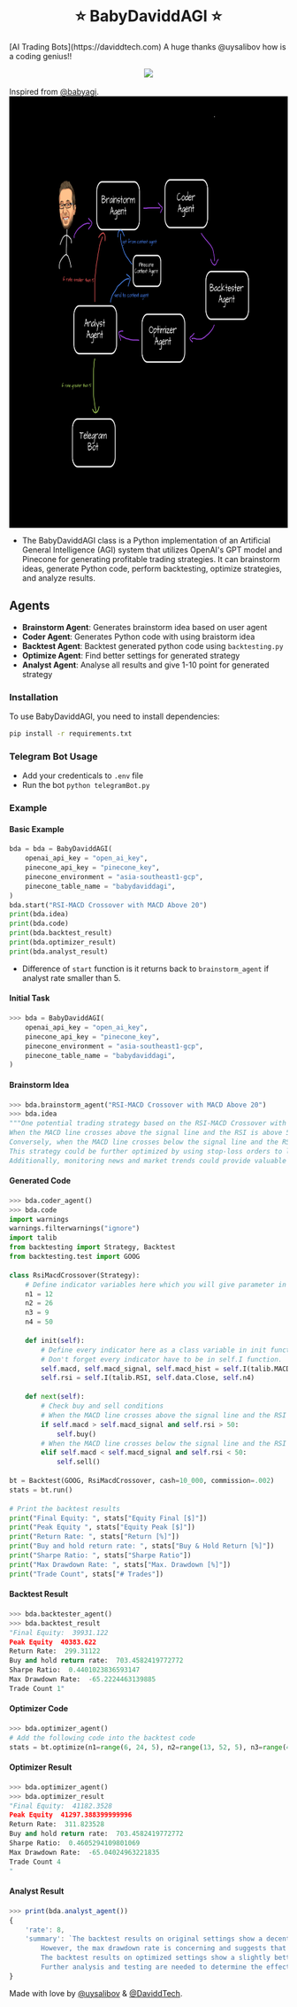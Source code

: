 <h1 align="center">⭐ BabyDaviddAGI ⭐</h1>
[AI Trading Bots](https://daviddtech.com)
A huge thanks @uysalibov how is a coding genius!!

<p align="center">
<img src="https://davidd.tech/wp-content/uploads/2023/04/BABYDavidd.png">
</p>

Inspired from [@babyagi](https://github.com/yoheinakajima/babyagi).
<img align="center" src="./babydaviddagi.png" width=900 height=780>

- The BabyDaviddAGI class is a Python implementation of an Artificial General Intelligence (AGI) system that utilizes OpenAI's GPT model and Pinecone for generating profitable trading strategies. It can brainstorm ideas, generate Python code, perform backtesting, optimize strategies, and analyze results.

## Agents
* **Brainstorm Agent**: Generates brainstorm idea based on user agent
* **Coder Agent**: Generates Python code with using braistorm idea
* **Backtest Agent**: Backtest generated python code using `backtesting.py`
* **Optimize Agent**: Find better settings for generated strategy
* **Analyst Agent**: Analyse all results and give 1-10 point for generated strategy 

### Installation
To use BabyDaviddAGI, you need to install dependencies:
```sh
pip install -r requirements.txt
```

### Telegram Bot Usage
- Add your credenticals to `.env` file
- Run the bot ```python telegramBot.py```

### Example

#### Basic Example
```py
bda = bda = BabyDaviddAGI(
    openai_api_key = "open_ai_key",
    pinecone_api_key = "pinecone_key",
    pinecone_environment = "asia-southeast1-gcp",
    pinecone_table_name = "babydaviddagi",
)
bda.start("RSI-MACD Crossover with MACD Above 20") 
print(bda.idea)
print(bda.code)
print(bda.backtest_result)
print(bda.optimizer_result)
print(bda.analyst_result)
```

- Difference of `start` function is it returns back to `brainstorm_agent` if analyst rate smaller than 5.

#### Initial Task
```py
>>> bda = BabyDaviddAGI(
    openai_api_key = "open_ai_key",
    pinecone_api_key = "pinecone_key",
    pinecone_environment = "asia-southeast1-gcp",
    pinecone_table_name = "babydaviddagi",
)

```

#### Brainstorm Idea
```py
>>> bda.brainstorm_agent("RSI-MACD Crossover with MACD Above 20")
>>> bda.idea
"""One potential trading strategy based on the RSI-MACD Crossover with MACD above 20 could involve identifying stocks with a history of strong momentum and a tendency to trend upward. 
When the MACD line crosses above the signal line and the RSI is above 50, a long position could be taken. 
Conversely, when the MACD line crosses below the signal line and the RSI is below 50, a short position could be taken. 
This strategy could be further optimized by using stop-loss orders to limit potential losses and taking profits at predetermined levels. 
Additionally, monitoring news and market trends could provide valuable insights into potential shifts in stock prices, allowing for quick adjustments to the trading strategy."""
```

#### Generated Code
```py
>>> bda.coder_agent()
>>> bda.code
import warnings
warnings.filterwarnings("ignore")
import talib
from backtesting import Strategy, Backtest
from backtesting.test import GOOG

class RsiMacdCrossover(Strategy):
    # Define indicator variables here which you will give parameter in self.I function.
    n1 = 12
    n2 = 26
    n3 = 9
    n4 = 50
    
    def init(self):
        # Define every indicator here as a class variable in init function. 
        # Don't forget every indicator have to be in self.I function.
        self.macd, self.macd_signal, self.macd_hist = self.I(talib.MACD, self.data.Close, self.n1, self.n2, self.n3)
        self.rsi = self.I(talib.RSI, self.data.Close, self.n4)

    def next(self):
        # Check buy and sell conditions
        # When the MACD line crosses above the signal line and the RSI is above 50, a long position could be taken.
        if self.macd > self.macd_signal and self.rsi > 50:
            self.buy()
        # When the MACD line crosses below the signal line and the RSI is below 50, a short position could be taken.
        elif self.macd < self.macd_signal and self.rsi < 50:
            self.sell()

bt = Backtest(GOOG, RsiMacdCrossover, cash=10_000, commission=.002)
stats = bt.run()

# Print the backtest results
print("Final Equity: ", stats["Equity Final [$]"])
print("Peak Equity ", stats["Equity Peak [$]"])
print("Return Rate: ", stats["Return [%]"])
print("Buy and hold return rate: ", stats["Buy & Hold Return [%]"])
print("Sharpe Ratio: ", stats["Sharpe Ratio"])
print("Max Drawdown Rate: ", stats["Max. Drawdown [%]"])
print("Trade Count", stats["# Trades"])
```

#### Backtest Result
```py
>>> bda.backtester_agent()
>>> bda.backtest_result
"Final Equity:  39931.122 
Peak Equity  40383.622 
Return Rate:  299.31122 
Buy and hold return rate:  703.4582419772772 
Sharpe Ratio:  0.4401023836593147 
Max Drawdown Rate:  -65.2224463139885 
Trade Count 1"
```

#### Optimizer Code
```py
>>> bda.optimizer_agent()
# Add the following code into the backtest code
stats = bt.optimize(n1=range(6, 24, 5), n2=range(13, 52, 5), n3=range(4, 18, 5), n4=range(25, 100, 7))

```

#### Optimizer Result
```py
>>> bda.optimizer_agent()
>>> bda.optimizer_result
"Final Equity:  41182.3528 
Peak Equity  41297.388399999996 
Return Rate:  311.823528 
Buy and hold return rate:  703.4582419772772 
Sharpe Ratio:  0.4605294109801069 
Max Drawdown Rate:  -65.04024963221835 
Trade Count 4
"
```

#### Analyst Result
```js
>>> print(bda.analyst_agent())
{
    'rate': 8, 
    'summary': `The backtest results on original settings show a decent return rate and a positive Sharpe ratio, indicating that the strategy has potential. 
        However, the max drawdown rate is concerning and suggests that the strategy may be risky. 
        The backtest results on optimized settings show a slightly better return rate and Sharpe ratio, but the increase in trade count raises concerns about potential overfitting. 
        Further analysis and testing are needed to determine the effectiveness of this strategy on crypto markets.`
}

```


Made with love by [@uysalibov](https://github.com/uysalibov) & [@DaviddTech](https://www.youtube.com/@DaviddTech).


